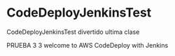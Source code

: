 # CodeDeployJenkinsTest
CodeDeployJenkinsTest
divertido
ultima clase

PRUEBA 3
3
welcome to AWS CodeDeploy with Jenkins

